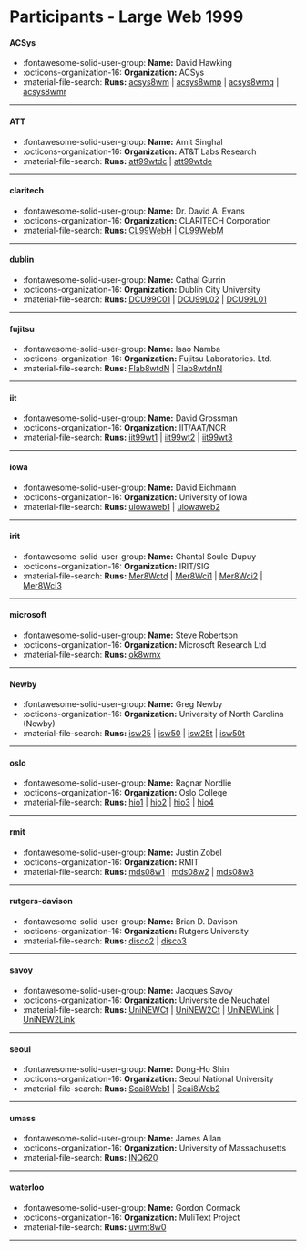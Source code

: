 # Participants - Large Web 1999 

#### ACSys
 - :fontawesome-solid-user-group: **Name:** David Hawking
 - :octicons-organization-16: **Organization:** ACSys
 - :material-file-search: **Runs:** [acsys8wm](./runs.md#acsys8wm) | [acsys8wmp](./runs.md#acsys8wmp) | [acsys8wmq](./runs.md#acsys8wmq) | [acsys8wmr](./runs.md#acsys8wmr)

---
#### ATT
 - :fontawesome-solid-user-group: **Name:** Amit Singhal
 - :octicons-organization-16: **Organization:** AT&T Labs Research
 - :material-file-search: **Runs:** [att99wtdc](./runs.md#att99wtdc) | [att99wtde](./runs.md#att99wtde)

---
#### claritech
 - :fontawesome-solid-user-group: **Name:** Dr. David A. Evans
 - :octicons-organization-16: **Organization:** CLARITECH Corporation
 - :material-file-search: **Runs:** [CL99WebH](./runs.md#cl99webh) | [CL99WebM](./runs.md#cl99webm)

---
#### dublin
 - :fontawesome-solid-user-group: **Name:** Cathal Gurrin
 - :octicons-organization-16: **Organization:** Dublin City University
 - :material-file-search: **Runs:** [DCU99C01](./runs.md#dcu99c01) | [DCU99L02](./runs.md#dcu99l02) | [DCU99L01](./runs.md#dcu99l01)

---
#### fujitsu
 - :fontawesome-solid-user-group: **Name:** Isao Namba
 - :octicons-organization-16: **Organization:** Fujitsu Laboratories. Ltd.
 - :material-file-search: **Runs:** [Flab8wtdN](./runs.md#flab8wtdn) | [Flab8wtdnN](./runs.md#flab8wtdnn)

---
#### iit
 - :fontawesome-solid-user-group: **Name:** David Grossman
 - :octicons-organization-16: **Organization:** IIT/AAT/NCR
 - :material-file-search: **Runs:** [iit99wt1](./runs.md#iit99wt1) | [iit99wt2](./runs.md#iit99wt2) | [iit99wt3](./runs.md#iit99wt3)

---
#### iowa
 - :fontawesome-solid-user-group: **Name:** David Eichmann
 - :octicons-organization-16: **Organization:** University of Iowa
 - :material-file-search: **Runs:** [uiowaweb1](./runs.md#uiowaweb1) | [uiowaweb2](./runs.md#uiowaweb2)

---
#### irit
 - :fontawesome-solid-user-group: **Name:** Chantal Soule-Dupuy
 - :octicons-organization-16: **Organization:** IRIT/SIG
 - :material-file-search: **Runs:** [Mer8Wctd](./runs.md#mer8wctd) | [Mer8Wci1](./runs.md#mer8wci1) | [Mer8Wci2](./runs.md#mer8wci2) | [Mer8Wci3](./runs.md#mer8wci3)

---
#### microsoft
 - :fontawesome-solid-user-group: **Name:** Steve Robertson
 - :octicons-organization-16: **Organization:** Microsoft Research Ltd
 - :material-file-search: **Runs:** [ok8wmx](./runs.md#ok8wmx)

---
#### Newby
 - :fontawesome-solid-user-group: **Name:** Greg Newby
 - :octicons-organization-16: **Organization:** University of North Carolina (Newby)
 - :material-file-search: **Runs:** [isw25](./runs.md#isw25) | [isw50](./runs.md#isw50) | [isw25t](./runs.md#isw25t) | [isw50t](./runs.md#isw50t)

---
#### oslo
 - :fontawesome-solid-user-group: **Name:** Ragnar Nordlie
 - :octicons-organization-16: **Organization:** Oslo College
 - :material-file-search: **Runs:** [hio1](./runs.md#hio1) | [hio2](./runs.md#hio2) | [hio3](./runs.md#hio3) | [hio4](./runs.md#hio4)

---
#### rmit
 - :fontawesome-solid-user-group: **Name:** Justin Zobel
 - :octicons-organization-16: **Organization:** RMIT
 - :material-file-search: **Runs:** [mds08w1](./runs.md#mds08w1) | [mds08w2](./runs.md#mds08w2) | [mds08w3](./runs.md#mds08w3)

---
#### rutgers-davison
 - :fontawesome-solid-user-group: **Name:** Brian D. Davison
 - :octicons-organization-16: **Organization:** Rutgers University
 - :material-file-search: **Runs:** [disco2](./runs.md#disco2) | [disco3](./runs.md#disco3)

---
#### savoy
 - :fontawesome-solid-user-group: **Name:** Jacques Savoy
 - :octicons-organization-16: **Organization:** Universite de Neuchatel
 - :material-file-search: **Runs:** [UniNEWCt](./runs.md#uninewct) | [UniNEW2Ct](./runs.md#uninew2ct) | [UniNEWLink](./runs.md#uninewlink) | [UniNEW2Link](./runs.md#uninew2link)

---
#### seoul
 - :fontawesome-solid-user-group: **Name:** Dong-Ho Shin
 - :octicons-organization-16: **Organization:** Seoul National University
 - :material-file-search: **Runs:** [Scai8Web1](./runs.md#scai8web1) | [Scai8Web2](./runs.md#scai8web2)

---
#### umass
 - :fontawesome-solid-user-group: **Name:** James Allan
 - :octicons-organization-16: **Organization:** University of Massachusetts
 - :material-file-search: **Runs:** [INQ620](./runs.md#inq620)

---
#### waterloo
 - :fontawesome-solid-user-group: **Name:** Gordon Cormack
 - :octicons-organization-16: **Organization:** MuliText Project
 - :material-file-search: **Runs:** [uwmt8w0](./runs.md#uwmt8w0)

---
